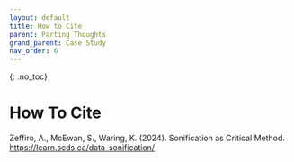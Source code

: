 ```yaml
---
layout: default
title: How to Cite
parent: Parting Thoughts
grand_parent: Case Study
nav_order: 6
---
```


<!-- 
This page is an example lesson template.
Add, edit, or remove any content below for the workshop in question. -->

<!-- Putting a {: .no_toc} above a header removes it from the table of contents -->

{: .no_toc}  
# How To Cite 
Zeffiro, A., McEwan, S., Waring, K. (2024). Sonification as Critical Method. https://learn.scds.ca/data-sonification/
